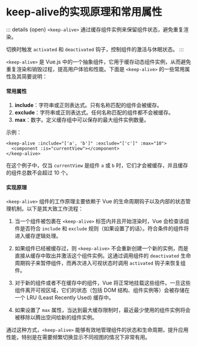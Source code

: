  # keep-alive的实现原理和常用属性

 ::: details {open}
`<keep-alive>` 通过缓存组件实例来保留组件状态，避免重复渲染。

切换时触发 `activated` 和 `deactivated` 钩子，控制组件的激活与休眠状态。
:::

`<keep-alive>` 是 Vue.js 中的一个抽象组件，它用于缓存动态组件实例，从而避免重复渲染和销毁过程，提高用户体验和性能。下面是 `<keep-alive>` 的一些常用属性及其简要说明：

#### 常用属性

1. **include**：字符串或正则表达式。只有名称匹配的组件会被缓存。
2. **exclude**：字符串或正则表达式。任何名称匹配的组件都不会被缓存。
3. **max**：数字。定义缓存组中可以保存的最大组件实例数量。

示例：
```vue
<keep-alive :include="['a', 'b']" :exclude="['c']" :max="10">
  <component :is="currentView"></component>
</keep-alive>
```

在这个例子中，仅当 `currentView` 是组件 `a` 或 `b` 时，它们才会被缓存，并且缓存的组件总数不会超过 10 个。

#### 实现原理

`<keep-alive>` 组件的工作原理主要依赖于 Vue 的生命周期钩子以及内部的状态管理机制。以下是其大致工作流程：

1. 当一个组件被包裹在 `<keep-alive>` 标签内并且开始渲染时，Vue 会检查该组件是否符合 `include` 和 `exclude` 规则（如果设置了的话）。符合条件的组件将进入缓存逻辑处理。
   
2. 如果组件已经被缓存过，则 `<keep-alive>` 不会重新创建一个新的实例，而是直接从缓存中取出并激活这个组件实例。这通过调用组件的 `deactivated` 生命周期钩子来暂停组件，而再次进入可视状态时调用 `activated` 钩子来恢复组件。

3. 对于新的组件或者不在缓存中的组件，Vue 将正常地挂载这些组件。一旦这些组件离开可视区域，它们的状态（包括 DOM 结构、组件实例等）会被存储在一个 LRU (Least Recently Used) 缓存中。

4. 如果设置了 `max` 属性，当达到最大缓存限制时，最近最少使用的组件实例将会被移除以腾出空间给新的组件实例。

通过这种方式，`<keep-alive>` 能够有效地管理组件的状态和生命周期，提升应用性能，特别是在需要频繁切换显示不同视图的情况下非常有用。
